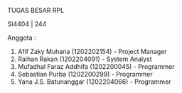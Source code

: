 TUGAS BESAR RPL

SI4404 | 244

Anggota :
1. Afif Zaky Muhana (1202202154) - Project Manager
2. Raihan Rakan (1202204091) - System Analyst
3. Mufadhal Faraz Addhifa (1202200045) - Programmer
4. Sebastian Purba (1202200299) - Programmer
5. Yana J.S. Batunanggar (1202204066) - Programmer